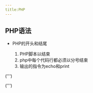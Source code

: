 ```yaml
---
title:PHP
---
```

## PHP语法

* PHP的开头和结尾


  1. PHP脚本以<?php开始，?>结束
  2. php中每个代码行都必须以分号结束
  3. 输出的指令为echo和print

(''')
   <?php
   echo "hello world";
   ?>
(''')
